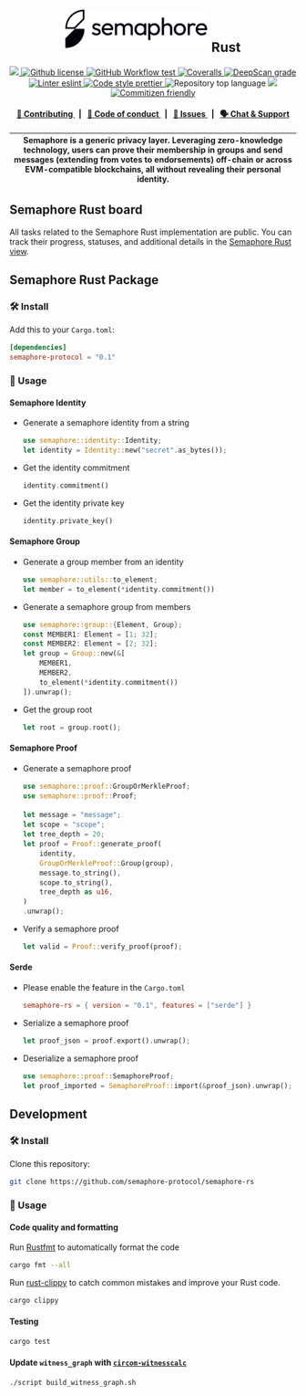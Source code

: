 <p align="center">
    <h1 align="center">
      <picture>
        <source media="(prefers-color-scheme: dark)" srcset="https://raw.githubusercontent.com/semaphore-protocol/.github/main/assets/semaphore-logo-light.svg">
        <source media="(prefers-color-scheme: light)" srcset="https://raw.githubusercontent.com/semaphore-protocol/.github/main/assets/semaphore-logo-dark.svg">
        <img width="250" alt="Semaphore icon" src="https://raw.githubusercontent.com/semaphore-protocol/.github/main/assets/semaphore-logo-dark.svg">
      </picture>
       <sub>Rust</sub>
    </h1>
</p>

<p align="center">
    <a href="https://github.com/semaphore-protocol" target="_blank">
        <img src="https://img.shields.io/badge/project-Semaphore-blue.svg?style=flat-square">
    </a>
    <a href="/LICENSE">
        <img alt="Github license" src="https://img.shields.io/github/license/semaphore-protocol/semaphore.svg?style=flat-square">
    </a>
    <a href="https://github.com/semaphore-protocol/semaphore/actions?query=workflow%3Aproduction">
        <img alt="GitHub Workflow test" src="https://img.shields.io/github/actions/workflow/status/semaphore-protocol/semaphore/production.yml?branch=main&label=test&style=flat-square&logo=github">
    </a>
    <a href="https://coveralls.io/github/semaphore-protocol/semaphore">
        <img alt="Coveralls" src="https://img.shields.io/coveralls/github/semaphore-protocol/semaphore?style=flat-square&logo=coveralls">
    </a>
    <a href="https://deepscan.io/dashboard#view=project&tid=16502&pid=22324&bid=657461">
        <img src="https://deepscan.io/api/teams/16502/projects/22324/branches/657461/badge/grade.svg" alt="DeepScan grade">
    </a>
    <a href="https://eslint.org/">
        <img alt="Linter eslint" src="https://img.shields.io/badge/linter-eslint-8080f2?style=flat-square&logo=eslint">
    </a>
    <a href="https://prettier.io/">
        <img alt="Code style prettier" src="https://img.shields.io/badge/code%20style-prettier-f8bc45?style=flat-square&logo=prettier">
    </a>
    <img alt="Repository top language" src="https://img.shields.io/github/languages/top/semaphore-protocol/semaphore?style=flat-square">
    <a href="https://www.gitpoap.io/gh/semaphore-protocol/semaphore" target="_blank">
        <img src="https://public-api.gitpoap.io/v1/repo/semaphore-protocol/semaphore/badge">
    </a>
    <a href="http://commitizen.github.io/cz-cli/">
        <img alt="Commitizen friendly" src="https://img.shields.io/badge/commitizen-friendly-586D76?style=flat-square">
    </a>
</p>

<div align="center">
    <h4>
        <a href="/CONTRIBUTING.md">
            👥 Contributing
        </a>
        <span>&nbsp;&nbsp;|&nbsp;&nbsp;</span>
        <a href="/CODE_OF_CONDUCT.md">
            🤝 Code of conduct
        </a>
        <span>&nbsp;&nbsp;|&nbsp;&nbsp;</span>
        <a href="https://github.com/semaphore-protocol/semaphore/contribute">
            🔎 Issues
        </a>
        <span>&nbsp;&nbsp;|&nbsp;&nbsp;</span>
        <a href="https://semaphore.pse.dev/telegram">
            🗣️ Chat &amp; Support
        </a>
    </h4>
</div>

| Semaphore is a generic privacy layer. Leveraging zero-knowledge technology, users can prove their membership in groups and send messages (extending from votes to endorsements) off-chain or across EVM-compatible blockchains, all without revealing their personal identity. |
| ------------------------------------------------------------------------------------------------------------------------------------------------------------------------------------------------------------------------------------------------------------------------------ |

## Semaphore Rust board

All tasks related to the Semaphore Rust implementation are public. You can track their progress, statuses, and additional details in the [Semaphore Rust view](https://github.com/orgs/semaphore-protocol/projects/10/views/29).

## Semaphore Rust Package

### 🛠 Install

Add this to your `Cargo.toml`:

```toml
[dependencies]
semaphore-protocol = "0.1"
```

### 📜 Usage

#### Semaphore Identity

-   Generate a semaphore identity from a string
    ```rust
    use semaphore::identity::Identity;
    let identity = Identity::new("secret".as_bytes());
    ```
-   Get the identity commitment
    ```rust
    identity.commitment()
    ```
-   Get the identity private key
    ```rust
    identity.private_key()
    ```

#### Semaphore Group

-   Generate a group member from an identity

    ```rust
    use semaphore::utils::to_element;
    let member = to_element(*identity.commitment())
    ```

-   Generate a semaphore group from members
    ```rust
    use semaphore::group::{Element, Group};
    const MEMBER1: Element = [1; 32];
    const MEMBER2: Element = [2; 32];
    let group = Group::new(&[
        MEMBER1,
        MEMBER2,
        to_element(*identity.commitment())
    ]).unwrap();
    ```
-   Get the group root
    ```rust
    let root = group.root();
    ```

#### Semaphore Proof

-   Generate a semaphore proof

    ```rust
    use semaphore::proof::GroupOrMerkleProof;
    use semaphore::proof::Proof;

    let message = "message";
    let scope = "scope";
    let tree_depth = 20;
    let proof = Proof::generate_proof(
        identity,
        GroupOrMerkleProof::Group(group),
        message.to_string(),
        scope.to_string(),
        tree_depth as u16,
    )
    .unwrap();
    ```

-   Verify a semaphore proof
    ```rust
    let valid = Proof::verify_proof(proof);
    ```

#### Serde

-   Please enable the feature in the `Cargo.toml`

    ```toml
    semaphore-rs = { version = "0.1", features = ["serde"] }
    ```

-   Serialize a semaphore proof
    ```rust
    let proof_json = proof.export().unwrap();
    ```
-   Deserialize a semaphore proof
    ```rust
    use semaphore::proof::SemaphoreProof;
    let proof_imported = SemaphoreProof::import(&proof_json).unwrap();
    ```

## Development

### 🛠 Install

Clone this repository:

```sh
git clone https://github.com/semaphore-protocol/semaphore-rs
```

### 📜 Usage

#### Code quality and formatting

Run [Rustfmt](https://github.com/rust-lang/rustfmt) to automatically format the code

```bash
cargo fmt --all
```

Run [rust-clippy](https://github.com/rust-lang/rust-clippy) to catch common mistakes and improve your Rust code.

```bash
cargo clippy
```

#### Testing

```bash
cargo test
```

#### Update `witness_graph` with [`circom-witnesscalc`](https://github.com/iden3/circom-witnesscalc)

```bash
./script build_witness_graph.sh
```
